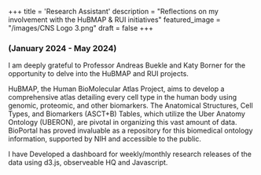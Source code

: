 +++
title = 'Research Assistant'
description = "Reflections on my involvement with the HuBMAP & RUI initiatives"
featured_image = "/images/CNS Logo 3.png"
draft = false
+++
### (January 2024 - May 2024)

I am deeply grateful to Professor Andreas Buekle and Katy Borner for the opportunity to delve into the HuBMAP and RUI projects.

HuBMAP, the Human BioMolecular Atlas Project, aims to develop a comprehensive atlas detailing every cell type in the human body using genomic, proteomic, and other biomarkers. The Anatomical Structures, Cell Types, and Biomarkers (ASCT+B) Tables, which utilize the Uber Anatomy Ontology (UBERON), are pivotal in organizing this vast amount of data. BioPortal has proved invaluable as a repository for this biomedical ontology information, supported by NIH and accessible to the public.

I have Developed a dashboard for weekly/monthly research releases of the data using d3.js, observeable HQ and Javascript.